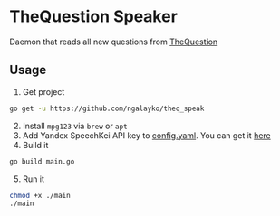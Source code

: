 # TheQuestion Speaker

Daemon that reads all new questions from [TheQuestion](https://thequestion.ru)

## Usage
1. Get project 
```bash
go get -u https://github.com/ngalayko/theq_speak
```
2. Install `mpg123` via `brew` or `apt`
3. Add Yandex SpeechKei API key to [config.yaml](config.yaml). You can get it [here](https://developer.tech.yandex.ru)
4. Build it
```bash
go build main.go
```
5. Run it
```bash
chmod +x ./main
./main
```
